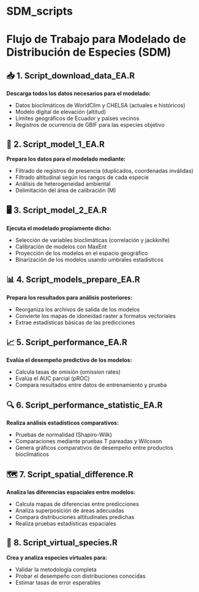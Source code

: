 # SDM_scripts

# Flujo de Trabajo para Modelado de Distribución de Especies (SDM)

## 📥 1. Script_download_data_EA.R  
**Descarga todos los datos necesarios para el modelado:**  
- Datos bioclimáticos de WorldClim y CHELSA (actuales e históricos)  
- Modelo digital de elevación (altitud)  
- Límites geográficos de Ecuador y países vecinos  
- Registros de ocurrencia de GBIF para las especies objetivo  

## 🧹 2. Script_model_1_EA.R  
**Prepara los datos para el modelado mediante:**  
- Filtrado de registros de presencia (duplicados, coordenadas inválidas)  
- Filtrado altitudinal según los rangos de cada especie  
- Análisis de heterogeneidad ambiental  
- Delimitación del área de calibración (M)  

## 🖥️ 3. Script_model_2_EA.R  
**Ejecuta el modelado propiamente dicho:**  
- Selección de variables bioclimáticas (correlación y jackknife)  
- Calibración de modelos con MaxEnt  
- Proyección de los modelos en el espacio geográfico  
- Binarización de los modelos usando umbrales estadísticos  

## 📊 4. Script_models_prepare_EA.R  
**Prepara los resultados para análisis posteriores:**  
- Reorganiza los archivos de salida de los modelos  
- Convierte los mapas de idoneidad raster a formatos vectoriales  
- Extrae estadísticas básicas de las predicciones  

## 📈 5. Script_performance_EA.R  
**Evalúa el desempeño predictivo de los modelos:**  
- Calcula tasas de omisión (omission rates)  
- Evalúa el AUC parcial (pROC)  
- Compara resultados entre datos de entrenamiento y prueba  

## 🔍 6. Script_performance_statistic_EA.R  
**Realiza análisis estadísticos comparativos:**  
- Pruebas de normalidad (Shapiro-Wilk)  
- Comparaciones mediante pruebas T pareadas y Wilcoxon  
- Genera gráficos comparativos de desempeño entre productos bioclimáticos  

## 🗺️ 7. Script_spatial_difference.R  
**Analiza las diferencias espaciales entre modelos:**  
- Calcula mapas de diferencias entre predicciones  
- Analiza superposición de áreas adecuadas  
- Compara distribuciones altitudinales predichas  
- Realiza pruebas estadísticas espaciales  

## 🧪 8. Script_virtual_species.R  
**Crea y analiza especies virtuales para:**  
- Validar la metodología completa  
- Probar el desempeño con distribuciones conocidas  
- Estimar tasas de error esperables  
